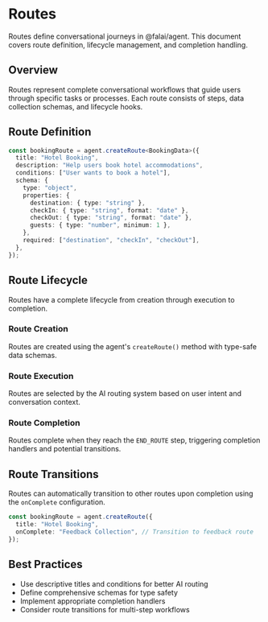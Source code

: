 # Routes

Routes define conversational journeys in @falai/agent. This document covers route definition, lifecycle management, and completion handling.

## Overview

Routes represent complete conversational workflows that guide users through specific tasks or processes. Each route consists of steps, data collection schemas, and lifecycle hooks.

## Route Definition

```typescript
const bookingRoute = agent.createRoute<BookingData>({
  title: "Hotel Booking",
  description: "Help users book hotel accommodations",
  conditions: ["User wants to book a hotel"],
  schema: {
    type: "object",
    properties: {
      destination: { type: "string" },
      checkIn: { type: "string", format: "date" },
      checkOut: { type: "string", format: "date" },
      guests: { type: "number", minimum: 1 },
    },
    required: ["destination", "checkIn", "checkOut"],
  },
});
```

## Route Lifecycle

Routes have a complete lifecycle from creation through execution to completion.

### Route Creation

Routes are created using the agent's `createRoute()` method with type-safe data schemas.

### Route Execution

Routes are selected by the AI routing system based on user intent and conversation context.

### Route Completion

Routes complete when they reach the `END_ROUTE` step, triggering completion handlers and potential transitions.

## Route Transitions

Routes can automatically transition to other routes upon completion using the `onComplete` configuration.

```typescript
const bookingRoute = agent.createRoute({
  title: "Hotel Booking",
  onComplete: "Feedback Collection", // Transition to feedback route
});
```

## Best Practices

- Use descriptive titles and conditions for better AI routing
- Define comprehensive schemas for type safety
- Implement appropriate completion handlers
- Consider route transitions for multi-step workflows
